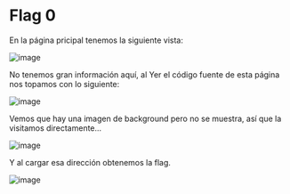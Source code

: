 # Flag 0
En la página pricipal tenemos la siguiente vista:

![image](https://user-images.githubusercontent.com/43856126/113806013-17a88f80-9751-11eb-96d7-7310205dac99.png)


No tenemos gran información aquí, al Yer el código fuente de esta página nos topamos con lo siguiente:

![image](https://user-images.githubusercontent.com/43856126/113806148-56d6e080-9751-11eb-8acd-d0ce355c7e51.png)

Vemos que hay una imagen de background pero no se muestra, así que la visitamos directamente...


![image](https://user-images.githubusercontent.com/43856126/113806282-88e84280-9751-11eb-9615-65142f325dfd.png)

Y al cargar esa dirección obtenemos la flag.


![image](https://user-images.githubusercontent.com/43856126/113806432-cbaa1a80-9751-11eb-93e9-9265e23c743d.png)

